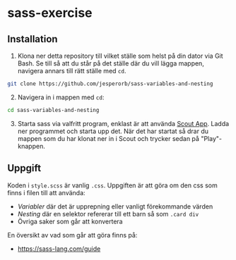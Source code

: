 # sass-exercise

## Installation 

1. Klona ner detta repository till vilket ställe som helst på din dator via Git Bash. Se till så att du står på det ställe där du vill lägga mappen, navigera annars till rätt ställe med `cd`.
```bash
git clone https://github.com/jesperorb/sass-variables-and-nesting
```
2. Navigera in i mappen med `cd`:
```bash
cd sass-variables-and-nesting
```
3. Starta sass via valfritt program, enklast är att använda [Scout App](http://scout-app.io/). Ladda ner programmet och starta upp det. När det har startat så drar du mappen som du har klonat ner in i Scout och trycker sedan på "Play"-knappen.

## Uppgift

Koden i `style.scss` är vanlig `.css`. Uppgiften är att göra om den css som finns i filen till att använda:
* _Variabler_ där det är upprepning eller vanligt förekommande värden
* _Nesting_ där en selektor refererar till ett barn så som `.card div`
* Övriga saker som går att konvertera

En översikt av vad som går att göra finns på:
* https://sass-lang.com/guide
